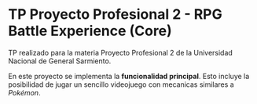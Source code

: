 ﻿# TP Proyecto Profesional 2 - RPG Battle Experience (Core)

TP realizado para la materia Proyecto Profesional 2 de la Universidad Nacional de General Sarmiento.

En este proyecto se implementa la **funcionalidad principal**. Esto incluye la posibilidad de jugar un sencillo videojuego con mecanicas similares a *Pokémon*.

